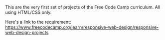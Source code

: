 This are the very first set of projects of the Free Code Camp curriculum. 
All using HTML/CSS only.

Here's a link to the requirement: https://www.freecodecamp.org/learn/responsive-web-design/responsive-web-design-projects
